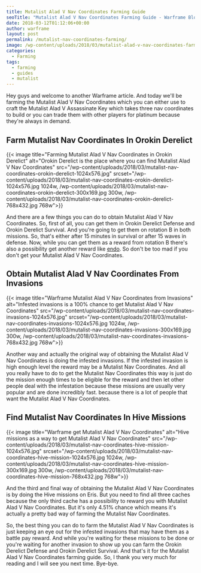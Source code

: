 ```yaml
---
title: Mutalist Alad V Nav Coordinates Farming Guide
seoTitle: "Mutalist Alad V Nav Coordinates Farming Guide - Warframe Blog"
date: 2018-03-12T01:12:06+00:00
author: warframe
layout: post
permalink: /mutalist-nav-coordinates-farming/
image: /wp-content/uploads/2018/03/mutalist-alad-v-nav-coordinates-farming.jpg
categories:
  - Farming
tags:
  - farming
  - guides
  - mutalist
---
```

Hey guys and welcome to another Warframe article. And today we'll be farming the Mutalist Alad V Nav Coordinates which you can either use to craft the Mutalist Alad V Assassinate Key which takes three nav coordinates to build or you can trade them with other players for platinum because they're always in demand.<!--more-->

## Farm Mutalist Nav Coordinates In Orokin Derelict

{{< image title="Farming Mutalist Alad V Nav Coordinates in Orokin Derelict" alt="Orokin Derelict is the place where you can find Mutalist Alad V Nav Coordinates" src="/wp-content/uploads/2018/03/mutalist-nav-coordinates-orokin-derelict-1024x576.jpg" srcset="/wp-content/uploads/2018/03/mutalist-nav-coordinates-orokin-derelict-1024x576.jpg 1024w, /wp-content/uploads/2018/03/mutalist-nav-coordinates-orokin-derelict-300x169.jpg 300w, /wp-content/uploads/2018/03/mutalist-nav-coordinates-orokin-derelict-768x432.jpg 768w">}}

And there are a few things you can do to obtain Mutalist Alad V Nav Coordinates. So, first of all, you can get them in Orokin Derelict Defense and Orokin Derelict Survival. And you're going to get them on rotation B in both missions. So, that's either after 15 minutes in survival or after 15 waves in defense. Now, while you can get them as a reward from rotation B there's also a possibility get another reward like [endo](https://warframeblog.com/how-farm-endo/). So don't be too mad if you don't get your Mutalist Alad V Nav Coordinates.

## Obtain Mutalist Alad V Nav Coordinates From Invasions

{{< image title="Warframe Mutalist Alad V Nav Coordinates from Invasions" alt="Infested invasions is a 100% chance to get Mutalist Alad V Nav Coordinates" src="/wp-content/uploads/2018/03/mutalist-nav-coordinates-invasions-1024x576.jpg" srcset="/wp-content/uploads/2018/03/mutalist-nav-coordinates-invasions-1024x576.jpg 1024w, /wp-content/uploads/2018/03/mutalist-nav-coordinates-invasions-300x169.jpg 300w, /wp-content/uploads/2018/03/mutalist-nav-coordinates-invasions-768x432.jpg 768w">}}

Another way and actually the original way of obtaining the Mutalist Alad V Nav Coordinates is doing the infested invasions. If the infested invasion is high enough level the reward may be a Mutalist Nav Coordinates. And all you really have to do to get the Mutalist Nav Coordinates this way is just do the mission enough times to be eligible for the reward and then let other people deal with the infestation because these missions are usually very popular and are done incredibly fast. because there is a lot of people that want the Mutalist Alad V Nav Coordinates.

## Find Mutalist Nav Coordinates In Hive Missions

{{< image title="Warframe get Mutalist Alad V Nav Coordinates" alt="Hive missions as a way to get Mutalist Alad V Nav Coordinates" src="/wp-content/uploads/2018/03/mutalist-nav-coordinates-hive-mission-1024x576.jpg" srcset="/wp-content/uploads/2018/03/mutalist-nav-coordinates-hive-mission-1024x576.jpg 1024w, /wp-content/uploads/2018/03/mutalist-nav-coordinates-hive-mission-300x169.jpg 300w, /wp-content/uploads/2018/03/mutalist-nav-coordinates-hive-mission-768x432.jpg 768w">}}

And the third and final way of obtaining the Mutalist Alad V Nav Coordinates is by doing the Hive missions on Eris. But you need to find all three caches because the only third cache has a possibility to reward you with Mutalist Alad V Nav Coordinates. But it's only 4.51% chance which means it's actually a pretty bad way of farming the Mutalist Nav Coordinates.

So, the best thing you can do to farm the Mutalist Alad V Nav Coordinates is just keeping an eye out for the infested invasions that may have them as a battle pay reward. And while you're waiting for these missions to be done or you're waiting for another invasion to show up you can farm the Orokin Derelict Defense and Orokin Derelict Survival. And that's it for the Mutalist Alad V Nav Coordinates farming guide. So, I thank you very much for reading and I will see you next time. Bye-bye.